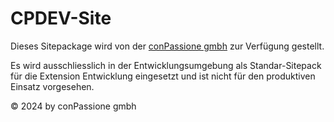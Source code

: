 # CPDEV-Site

Dieses Sitepackage wird von der [conPassione gmbh](https://www.conpassione.ch)
zur Verfügung gestellt.

Es wird ausschliesslich in der Entwicklungsumgebung als Standar-Sitepack
für die Extension Entwicklung eingesetzt und ist nicht für den produktiven
Einsatz vorgesehen.

© 2024 by conPassione gmbh
